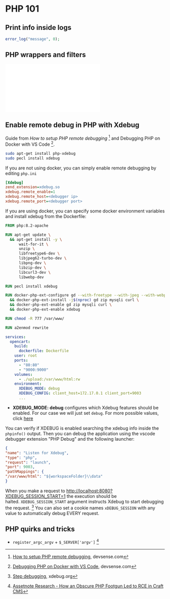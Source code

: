 
# PHP 101
## Print info inside logs

```php
error_log("message", 0);
```

## PHP wrappers and filters

![PHP wrappers and filters](../Web%20&%20Network%20Hacking/File%20Inclusion%20(LFI%20&%20RFI).md#PHP%20wrappers%20and%20filters)

## Enable remote debug in PHP with Xdebug

Guide from *How to setup PHP remote debugging* [^remote-debug-php] and Debugging PHP on Docker with VS Code [^remote-debug-php-docker].

```sh
sudo apt-get install php-xdebug
sudo pecl install xdebug
```

[^remote-debug-php]: [How to setup PHP remote debugging](https://blog.devsense.com/2020/remote-debugging), devsense.com
[^remote-debug-php-docker]: [Debugging PHP on Docker with VS Code](https://blog.devsense.com/2019/debugging-php-on-docker-with-visual-studio-code), devsense.com

If you are not using docker, you can simply enable remote debugging by editing `php.ini`

```ini title:"php.ini"
[Xdebug]
zend_extension=xdebug.so
xdebug.remote_enable=1
xdebug.remote_host=<debugger ip>
xdebug.remote_port=<debugger port>
```

If you are using docker, you can specify some docker environment variables and install xdebug from the Dockerfile:

```Dockerfile title:Dockerfile
FROM php:8.2-apache

RUN apt-get update \
  && apt-get install -y \
      wait-for-it \
      unzip \
      libfreetype6-dev \
      libjpeg62-turbo-dev \
      libpng-dev \
      libzip-dev \
      libcurl3-dev \
	  libwebp-dev

RUN pecl install xdebug

RUN docker-php-ext-configure gd --with-freetype --with-jpeg --with-webp \
  && docker-php-ext-install -j$(nproc) gd zip mysqli curl \
  && docker-php-ext-enable gd zip mysqli curl \
  && docker-php-ext-enable xdebug

RUN chmod -R 777 /var/www/

RUN a2enmod rewrite
```

```yml title:docker-compose.yml
services:
  opencart:
    build: 
      dockerfile: Dockerfile
    user: root
    ports:
      - "80:80"
      - "9000:9000"
    volumes:
      - ./upload:/var/www/html:rw
    environment:
      XDEBUG_MODE: debug
      XDEBUG_CONFIG: client_host=172.17.0.1 client_port=9003
      ...
```

- **XDEBUG_MODE: debug** configures which Xdebug features should be enabled. For our case we will just set `debug`. For more possible values, click [here](https://xdebug.org/docs/step_debug#mode)

You can verify if XDEBUG is enabled searching the xdebug info inside the `phpinfo()` output. Then you can debug the application using the vscode debugger extension "PHP Debug" and the following launcher:
```json title:"launch-xdebug.json"
{
"name": "Listen for Xdebug",
"type": "php",
"request": "launch",
"port": 9003,
"pathMappings": {
"/var/www/html": "${workspaceFolder}\\data"
}
```

When you make a request to [http://localhost:8080?XDEBUG_SESSION_START=1](http://localhost:8080/?XDEBUG_SESSION_START=1) the execution should be halted. `XDEBUG_SESSION_START` argument instructs Xdebug to start debugging the request. [^xdebug-step-debug]
You can also set a cookie names `xDEBUG_SESSION` with any value to automatically debug EVERY request.

[^xdebug-step-debug]: [Step debugging](https://xdebug.org/docs/step_debug), xdebug.org

## PHP quirks and tricks

- `register_argc_argv` + `$_SERVER['argv']` [^1] 

[^1]: [Assetnote Research - How an Obscure PHP Footgun Led to RCE in Craft CMS](../../Readwise/Articles/Assetnote%20Research%20-%20How%20an%20Obscure%20PHP%20Footgun%20Led%20to%20RCE%20in%20Craft%20CMS.md)
